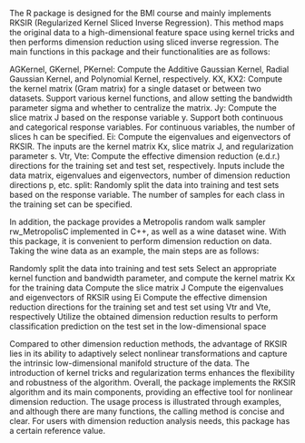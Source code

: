 The R package is designed for the BMI course and mainly implements RKSIR (Regularized Kernel Sliced Inverse Regression). This method maps the original data to a high-dimensional feature space using kernel tricks and then performs dimension reduction using sliced inverse regression. The main functions in this package and their functionalities are as follows:

AGKernel, GKernel, PKernel: Compute the Additive Gaussian Kernel, Radial Gaussian Kernel, and Polynomial Kernel, respectively.
KX, KX2: Compute the kernel matrix (Gram matrix) for a single dataset or between two datasets. Support various kernel functions, and allow setting the bandwidth parameter sigma and whether to centralize the matrix.
Jy: Compute the slice matrix J based on the response variable y. Support both continuous and categorical response variables. For continuous variables, the number of slices h can be specified.
Ei: Compute the eigenvalues and eigenvectors of RKSIR. The inputs are the kernel matrix Kx, slice matrix J, and regularization parameter s.
Vtr, Vte: Compute the effective dimension reduction (e.d.r.) directions for the training set and test set, respectively. Inputs include the data matrix, eigenvalues and eigenvectors, number of dimension reduction directions p, etc.
split: Randomly split the data into training and test sets based on the response variable. The number of samples for each class in the training set can be specified.

In addition, the package provides a Metropolis random walk sampler rw_MetropolisC implemented in C++, as well as a wine dataset wine.
With this package, it is convenient to perform dimension reduction on data. Taking the wine data as an example, the main steps are as follows:

Randomly split the data into training and test sets
Select an appropriate kernel function and bandwidth parameter, and compute the kernel matrix Kx for the training data
Compute the slice matrix J
Compute the eigenvalues and eigenvectors of RKSIR using Ei
Compute the effective dimension reduction directions for the training set and test set using Vtr and Vte, respectively
Utilize the obtained dimension reduction results to perform classification prediction on the test set in the low-dimensional space

Compared to other dimension reduction methods, the advantage of RKSIR lies in its ability to adaptively select nonlinear transformations and capture the intrinsic low-dimensional manifold structure of the data. The introduction of kernel tricks and regularization terms enhances the flexibility and robustness of the algorithm.
Overall, the package implements the RKSIR algorithm and its main components, providing an effective tool for nonlinear dimension reduction. The usage process is illustrated through examples, and although there are many functions, the calling method is concise and clear. For users with dimension reduction analysis needs, this package has a certain reference value.
